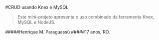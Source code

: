 #CRUD usando Knex e MySQL

>Este mini-projeto apresenta o uso combinado da ferramenta Knex, MySQL e NodeJS.

#####Henrique M. Paraguassú
#####17 anos, RO.